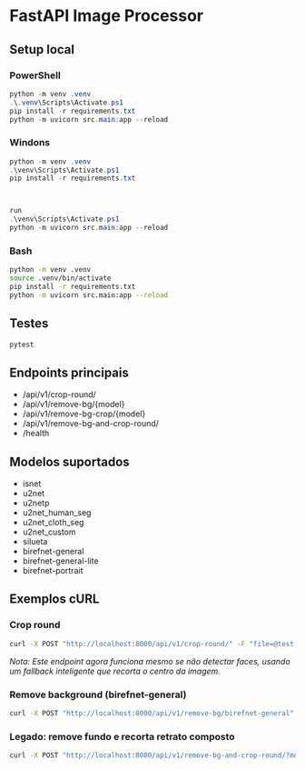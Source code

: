 # FastAPI Image Processor

## Setup local

### PowerShell
```powershell
python -m venv .venv
.\.venv\Scripts\Activate.ps1
pip install -r requirements.txt
python -m uvicorn src.main:app --reload
```

### Windons
```powershell
python -m venv .venv
.\venv\Scripts\Activate.ps1
pip install -r requirements.txt



run 
.\venv\Scripts\Activate.ps1
python -m uvicorn src.main:app --reload
```


### Bash
```bash
python -m venv .venv
source .venv/bin/activate
pip install -r requirements.txt
python -m uvicorn src.main:app --reload
```

## Testes
```powershell
pytest
```

## Endpoints principais
- /api/v1/crop-round/
- /api/v1/remove-bg/{model}
- /api/v1/remove-bg-crop/{model}
- /api/v1/remove-bg-and-crop-round/
- /health

## Modelos suportados
- isnet
- u2net
- u2netp  
- u2net_human_seg
- u2net_cloth_seg
- u2net_custom
- silueta
- birefnet-general
- birefnet-general-lite
- birefnet-portrait

## Exemplos cURL

### Crop round
```bash
curl -X POST "http://localhost:8000/api/v1/crop-round/" -F "file=@test.png" --output result.png
```
*Nota: Este endpoint agora funciona mesmo se não detectar faces, usando um fallback inteligente que recorta o centro da imagem.*

### Remove background (birefnet-general)
```bash
curl -X POST "http://localhost:8000/api/v1/remove-bg/birefnet-general" -F "file=@test.png" --output result.png
```

### Legado: remove fundo e recorta retrato composto
```bash
curl -X POST "http://localhost:8000/api/v1/remove-bg-and-crop-round/?model=birefnet-general&radius_scale=1.8&vertical_bias=0.25" -F "file=@test.png" --output result.png
```
